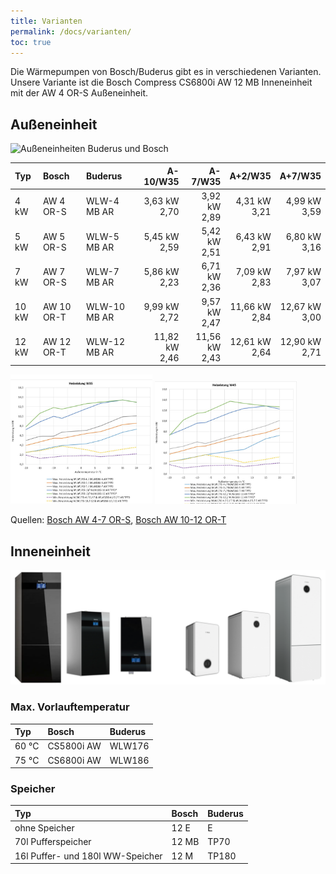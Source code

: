 ```yaml
---
title: Varianten
permalink: /docs/varianten/
toc: true
---
```


Die Wärmepumpen von Bosch/Buderus gibt es in verschiedenen Varianten.
Unsere Variante ist die Bosch Compress CS6800i AW 12 MB Inneneinheit mit der AW 4 OR-S Außeneinheit.

## Außeneinheit

![Außeneinheiten Buderus und Bosch](/assets/images/Außeneinheit.png)

| Typ   | Bosch      | Buderus      |             A-10/W35 |              A-7/W35 |              A+2/W35 |              A+7/W35 |
| :---- | :--------- | :----------- | -------------------: | -------------------: | -------------------: | -------------------: |
| 4 kW  | AW 4 OR-S  | WLW-4 MB AR  |  3,63 kW <br /> 2,70 |  3,92 kW <br /> 2,89 |  4,31 kW <br /> 3,21 |  4,99 kW <br /> 3,59 |
| 5 kW  | AW 5 OR-S  | WLW-5 MB AR  |  5,45 kW <br /> 2,59 |  5,42 kW <br /> 2,51 |  6,43 kW <br /> 2,91 |  6,80 kW <br /> 3,16 |
| 7 kW  | AW 7 OR-S  | WLW-7 MB AR  |  5,86 kW <br /> 2,23 |  6,71 kW <br /> 2,36 |  7,09 kW <br /> 2,83 |  7,97 kW <br /> 3,07 |
| 10 kW | AW 10 OR-T | WLW-10 MB AR |  9,99 kW <br /> 2,72 |  9,57 kW <br /> 2,47 | 11,66 kW <br /> 2,84 | 12,67 kW <br /> 3,00 |
| 12 kW | AW 12 OR-T | WLW-12 MB AR | 11,82 kW <br /> 2,46 | 11,56 kW <br /> 2,43 | 12,61 kW <br /> 2,64 | 12,90 kW <br /> 2,71 |

<img src="/assets/images/Heizleistung_W35.jpg" width="45%" />
<img src="/assets/images/Heizleistung_W45.jpg" width="45%" />

Quellen: [Bosch AW 4-7 OR-S](https://junkers-de-de-b.boschtt-documents.com/download/file/file/6721840669.pdf), [Bosch AW 10-12 OR-T](https://junkers-de-de-b.boschtt-documents.com/download/file/file/6721842854.pdf)

## Inneneinheit

![Inneneinheiten Buderus und Bosch](/assets/images/Inneneinheit.png)

### Max. Vorlauftemperatur

| Typ   | Bosch      | Buderus |
| :---- | :--------- | :------ |
| 60 °C | CS5800i AW | WLW176  |
| 75 °C | CS6800i AW | WLW186  |

### Speicher

| Typ                              | Bosch | Buderus |
| :------------------------------- | :---- | :------ |
| ohne Speicher                    | 12 E  | E       |
| 70l Pufferspeicher               | 12 MB | TP70    |
| 16l Puffer- und 180l WW-Speicher | 12 M  | TP180   |

